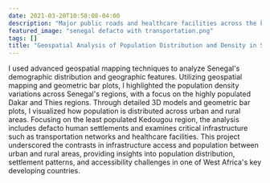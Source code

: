 ```yaml
---
date: 2021-03-20T10:58:08-04:00
description: "Major public roads and healthcare facilities across the kedougou and Salaya districts in Senegal"
featured_image: "senegal defacto with transportation.png"
tags: []
title: "Geospatial Analysis of Population Distribution and Density in Senegal"
---
```

I used advanced geospatial mapping techniques to analyze Senegal's demographic distribution and geographic features. Utilizing geospatial mapping and geometric bar plots, I highlighted the population density variations across Senegal's regions, with a focus on the highly populated Dakar and Thies regions. Through detailed 3D models and geometric bar plots, I visualized how population is distributed across urban and rural areas. Focusing on the least populated Kedougou region, the analysis includes defacto human settlements and examines critical infrastructure such as transportation networks and healthcare facilities. This project underscored the contrasts in infrastructure access and population between urban and rural areas, providing insights into population distribution, settlement patterns, and accessibility challenges in one of West Africa's key developing countries.
